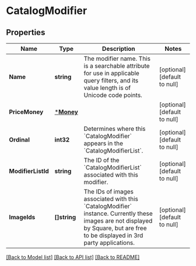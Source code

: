# CatalogModifier

## Properties
Name | Type | Description | Notes
------------ | ------------- | ------------- | -------------
**Name** | **string** | The modifier name.  This is a searchable attribute for use in applicable query filters, and its value length is of Unicode code points. | [optional] [default to null]
**PriceMoney** | [***Money**](Money.md) |  | [optional] [default to null]
**Ordinal** | **int32** | Determines where this &#x60;CatalogModifier&#x60; appears in the &#x60;CatalogModifierList&#x60;. | [optional] [default to null]
**ModifierListId** | **string** | The ID of the &#x60;CatalogModifierList&#x60; associated with this modifier. | [optional] [default to null]
**ImageIds** | **[]string** | The IDs of images associated with this &#x60;CatalogModifier&#x60; instance. Currently these images are not displayed by Square, but are free to be displayed in 3rd party applications. | [optional] [default to null]

[[Back to Model list]](../README.md#documentation-for-models) [[Back to API list]](../README.md#documentation-for-api-endpoints) [[Back to README]](../README.md)


